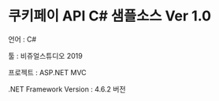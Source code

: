 # 쿠키페이 API C# 샘플소스 Ver 1.0

언어 : C# 

툴 : 비쥬얼스튜디오 2019

프로젝트 : ASP.NET MVC


.NET Framework Version : 4.6.2 버전
